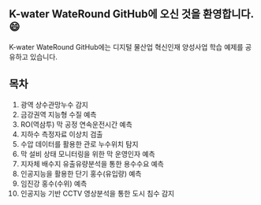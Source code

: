 ## K-water WateRound GitHub에 오신 것을 환영합니다. 😄

K-water WateRound GitHub에는 디지털 물산업 혁신인재 양성사업 학습 예제를 공유하고 있습니다.

## 목차 
1. 광역 상수관망누수 감지
2. 금강권역 지능형 수질 예측
3. RO(역삼투) 막 공정 연속운전시간 예측
4. 지하수 측정자료 이상치 검출
5. 수압 데이터를 활용한 관로 누수위치 탐지
6. 막 설비 상태 모니터링을 위한 막 운영인자 예측
7. 지자체 배수지 유출유량분석을 통한 용수수요 예측
8. 인공지능을 활용한 단기 홍수(유입량) 예측
9. 임진강 홍수(수위) 예측
10. 인공지능 기반 CCTV 영상분석을 통한 도시 침수 감지
    


<!--
- 👋 Hi, I’m @K-WateRound
- 👀 I’m interested in ...
- 🌱 I’m currently learning ...
- 💞️ I’m looking to collaborate on ...
- 📫 How to reach me ...
- 😄 Pronouns: ...
- ⚡ Fun fact: ...
-->
<!---
K-WateRound/K-WateRound is a ✨ special ✨ repository because its `README.md` (this file) appears on your GitHub profile.
You can click the Preview link to take a look at your changes.
--->
